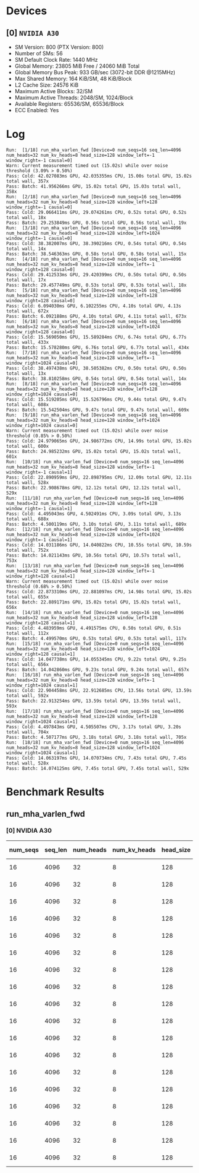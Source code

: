 # Devices

## [0] `NVIDIA A30`
* SM Version: 800 (PTX Version: 800)
* Number of SMs: 56
* SM Default Clock Rate: 1440 MHz
* Global Memory: 23805 MiB Free / 24060 MiB Total
* Global Memory Bus Peak: 933 GB/sec (3072-bit DDR @1215MHz)
* Max Shared Memory: 164 KiB/SM, 48 KiB/Block
* L2 Cache Size: 24576 KiB
* Maximum Active Blocks: 32/SM
* Maximum Active Threads: 2048/SM, 1024/Block
* Available Registers: 65536/SM, 65536/Block
* ECC Enabled: Yes

# Log

```
Run:  [1/18] run_mha_varlen_fwd [Device=0 num_seqs=16 seq_len=4096 num_heads=32 num_kv_heads=8 head_size=128 window_left=-1 window_right=-1 causal=0]
Warn: Current measurement timed out (15.02s) while over noise threshold (3.09% > 0.50%)
Pass: Cold: 42.027083ms GPU, 42.035355ms CPU, 15.00s total GPU, 15.02s total wall, 357x 
Pass: Batch: 41.956266ms GPU, 15.02s total GPU, 15.03s total wall, 358x
Run:  [2/18] run_mha_varlen_fwd [Device=0 num_seqs=16 seq_len=4096 num_heads=32 num_kv_heads=8 head_size=128 window_left=128 window_right=-1 causal=0]
Pass: Cold: 29.066411ms GPU, 29.074261ms CPU, 0.52s total GPU, 0.52s total wall, 18x 
Pass: Batch: 29.253849ms GPU, 0.56s total GPU, 0.56s total wall, 19x
Run:  [3/18] run_mha_varlen_fwd [Device=0 num_seqs=16 seq_len=4096 num_heads=32 num_kv_heads=8 head_size=128 window_left=1024 window_right=-1 causal=0]
Pass: Cold: 38.382007ms GPU, 38.390216ms CPU, 0.54s total GPU, 0.54s total wall, 14x 
Pass: Batch: 38.546363ms GPU, 0.58s total GPU, 0.58s total wall, 15x
Run:  [4/18] run_mha_varlen_fwd [Device=0 num_seqs=16 seq_len=4096 num_heads=32 num_kv_heads=8 head_size=128 window_left=-1 window_right=128 causal=0]
Pass: Cold: 29.412533ms GPU, 29.420399ms CPU, 0.50s total GPU, 0.50s total wall, 17x 
Pass: Batch: 29.457749ms GPU, 0.53s total GPU, 0.53s total wall, 18x
Run:  [5/18] run_mha_varlen_fwd [Device=0 num_seqs=16 seq_len=4096 num_heads=32 num_kv_heads=8 head_size=128 window_left=128 window_right=128 causal=0]
Pass: Cold: 6.094030ms GPU, 6.102255ms CPU, 4.10s total GPU, 4.13s total wall, 672x 
Pass: Batch: 6.092188ms GPU, 4.10s total GPU, 4.11s total wall, 673x
Run:  [6/18] run_mha_varlen_fwd [Device=0 num_seqs=16 seq_len=4096 num_heads=32 num_kv_heads=8 head_size=128 window_left=1024 window_right=128 causal=0]
Pass: Cold: 15.569050ms GPU, 15.589284ms CPU, 6.74s total GPU, 6.77s total wall, 433x 
Pass: Batch: 15.578280ms GPU, 6.76s total GPU, 6.77s total wall, 434x
Run:  [7/18] run_mha_varlen_fwd [Device=0 num_seqs=16 seq_len=4096 num_heads=32 num_kv_heads=8 head_size=128 window_left=-1 window_right=1024 causal=0]
Pass: Cold: 38.497438ms GPU, 38.505382ms CPU, 0.50s total GPU, 0.50s total wall, 13x 
Pass: Batch: 38.810258ms GPU, 0.54s total GPU, 0.54s total wall, 14x
Run:  [8/18] run_mha_varlen_fwd [Device=0 num_seqs=16 seq_len=4096 num_heads=32 num_kv_heads=8 head_size=128 window_left=128 window_right=1024 causal=0]
Pass: Cold: 15.519205ms GPU, 15.526796ms CPU, 9.44s total GPU, 9.47s total wall, 608x 
Pass: Batch: 15.542504ms GPU, 9.47s total GPU, 9.47s total wall, 609x
Run:  [9/18] run_mha_varlen_fwd [Device=0 num_seqs=16 seq_len=4096 num_heads=32 num_kv_heads=8 head_size=128 window_left=1024 window_right=1024 causal=0]
Warn: Current measurement timed out (15.02s) while over noise threshold (0.85% > 0.50%)
Pass: Cold: 24.979065ms GPU, 24.986772ms CPU, 14.99s total GPU, 15.02s total wall, 600x 
Pass: Batch: 24.985232ms GPU, 15.02s total GPU, 15.02s total wall, 601x
Run:  [10/18] run_mha_varlen_fwd [Device=0 num_seqs=16 seq_len=4096 num_heads=32 num_kv_heads=8 head_size=128 window_left=-1 window_right=-1 causal=1]
Pass: Cold: 22.890959ms GPU, 22.898795ms CPU, 12.09s total GPU, 12.11s total wall, 528x 
Pass: Batch: 22.908678ms GPU, 12.12s total GPU, 12.12s total wall, 529x
Run:  [11/18] run_mha_varlen_fwd [Device=0 num_seqs=16 seq_len=4096 num_heads=32 num_kv_heads=8 head_size=128 window_left=128 window_right=-1 causal=1]
Pass: Cold: 4.495043ms GPU, 4.502491ms CPU, 3.09s total GPU, 3.13s total wall, 688x 
Pass: Batch: 4.500119ms GPU, 3.10s total GPU, 3.11s total wall, 689x
Run:  [12/18] run_mha_varlen_fwd [Device=0 num_seqs=16 seq_len=4096 num_heads=32 num_kv_heads=8 head_size=128 window_left=1024 window_right=-1 causal=1]
Pass: Cold: 14.031186ms GPU, 14.040822ms CPU, 10.55s total GPU, 10.59s total wall, 752x 
Pass: Batch: 14.021143ms GPU, 10.56s total GPU, 10.57s total wall, 753x
Run:  [13/18] run_mha_varlen_fwd [Device=0 num_seqs=16 seq_len=4096 num_heads=32 num_kv_heads=8 head_size=128 window_left=-1 window_right=128 causal=1]
Warn: Current measurement timed out (15.02s) while over noise threshold (0.68% > 0.50%)
Pass: Cold: 22.873310ms GPU, 22.881097ms CPU, 14.98s total GPU, 15.02s total wall, 655x 
Pass: Batch: 22.889171ms GPU, 15.02s total GPU, 15.02s total wall, 656x
Run:  [14/18] run_mha_varlen_fwd [Device=0 num_seqs=16 seq_len=4096 num_heads=32 num_kv_heads=8 head_size=128 window_left=128 window_right=128 causal=1]
Pass: Cold: 4.483959ms GPU, 4.491575ms CPU, 0.50s total GPU, 0.51s total wall, 112x 
Pass: Batch: 4.499570ms GPU, 0.53s total GPU, 0.53s total wall, 117x
Run:  [15/18] run_mha_varlen_fwd [Device=0 num_seqs=16 seq_len=4096 num_heads=32 num_kv_heads=8 head_size=128 window_left=1024 window_right=128 causal=1]
Pass: Cold: 14.047738ms GPU, 14.055345ms CPU, 9.22s total GPU, 9.25s total wall, 656x 
Pass: Batch: 14.042860ms GPU, 9.23s total GPU, 9.24s total wall, 657x
Run:  [16/18] run_mha_varlen_fwd [Device=0 num_seqs=16 seq_len=4096 num_heads=32 num_kv_heads=8 head_size=128 window_left=-1 window_right=1024 causal=1]
Pass: Cold: 22.904458ms GPU, 22.912685ms CPU, 13.56s total GPU, 13.59s total wall, 592x 
Pass: Batch: 22.913254ms GPU, 13.59s total GPU, 13.59s total wall, 593x
Run:  [17/18] run_mha_varlen_fwd [Device=0 num_seqs=16 seq_len=4096 num_heads=32 num_kv_heads=8 head_size=128 window_left=128 window_right=1024 causal=1]
Pass: Cold: 4.497843ms GPU, 4.505507ms CPU, 3.17s total GPU, 3.20s total wall, 704x 
Pass: Batch: 4.507177ms GPU, 3.18s total GPU, 3.18s total wall, 705x
Run:  [18/18] run_mha_varlen_fwd [Device=0 num_seqs=16 seq_len=4096 num_heads=32 num_kv_heads=8 head_size=128 window_left=1024 window_right=1024 causal=1]
Pass: Cold: 14.063197ms GPU, 14.070734ms CPU, 7.43s total GPU, 7.45s total wall, 528x 
Pass: Batch: 14.074125ms GPU, 7.45s total GPU, 7.45s total wall, 529x
```

# Benchmark Results

## run_mha_varlen_fwd

### [0] NVIDIA A30

| num_seqs | seq_len | num_heads | num_kv_heads | head_size | window_left | window_right | causal |  Q Tensor   |  K Tensor   |  V Tensor   |   Output    | Tokens |  Est. FLOPS   | Memory Usage | Samples | CPU Time  | Noise | GPU Time  | Noise | Elem/s  | GlobalMem BW | BWUtil | Samples | Batch GPU |
|----------|---------|-----------|--------------|-----------|-------------|--------------|--------|-------------|-------------|-------------|-------------|--------|---------------|--------------|---------|-----------|-------|-----------|-------|---------|--------------|--------|---------|-----------|
|       16 |    4096 |        32 |            8 |       128 |          -1 |           -1 |      0 | 512.000 MiB | 128.000 MiB | 128.000 MiB | 512.000 MiB |  65536 | 2199023255552 |         1280 |    357x | 42.035 ms | 3.09% | 42.027 ms | 3.09% |  1.559M |  31.936 GB/s |  3.42% |    358x | 41.956 ms |
|       16 |    4096 |        32 |            8 |       128 |         128 |           -1 |      0 | 512.000 MiB | 128.000 MiB | 128.000 MiB | 512.000 MiB |  65536 | 2199023255552 |         1280 |     18x | 29.074 ms | 0.37% | 29.066 ms | 0.37% |  2.255M |  46.176 GB/s |  4.95% |     19x | 29.254 ms |
|       16 |    4096 |        32 |            8 |       128 |        1024 |           -1 |      0 | 512.000 MiB | 128.000 MiB | 128.000 MiB | 512.000 MiB |  65536 | 2199023255552 |         1280 |     14x | 38.390 ms | 0.33% | 38.382 ms | 0.33% |  1.707M |  34.969 GB/s |  3.75% |     15x | 38.546 ms |
|       16 |    4096 |        32 |            8 |       128 |          -1 |          128 |      0 | 512.000 MiB | 128.000 MiB | 128.000 MiB | 512.000 MiB |  65536 | 2199023255552 |         1280 |     17x | 29.420 ms | 0.36% | 29.413 ms | 0.36% |  2.228M |  45.633 GB/s |  4.89% |     18x | 29.458 ms |
|       16 |    4096 |        32 |            8 |       128 |         128 |          128 |      0 | 512.000 MiB | 128.000 MiB | 128.000 MiB | 512.000 MiB |  65536 | 2199023255552 |         1280 |    672x |  6.102 ms | 0.67% |  6.094 ms | 0.61% | 10.754M | 220.245 GB/s | 23.60% |    673x |  6.092 ms |
|       16 |    4096 |        32 |            8 |       128 |        1024 |          128 |      0 | 512.000 MiB | 128.000 MiB | 128.000 MiB | 512.000 MiB |  65536 | 2199023255552 |         1280 |    433x | 15.589 ms | 1.55% | 15.569 ms | 0.50% |  4.209M |  86.208 GB/s |  9.24% |    434x | 15.578 ms |
|       16 |    4096 |        32 |            8 |       128 |          -1 |         1024 |      0 | 512.000 MiB | 128.000 MiB | 128.000 MiB | 512.000 MiB |  65536 | 2199023255552 |         1280 |     13x | 38.505 ms | 0.08% | 38.497 ms | 0.08% |  1.702M |  34.864 GB/s |  3.74% |     14x | 38.810 ms |
|       16 |    4096 |        32 |            8 |       128 |         128 |         1024 |      0 | 512.000 MiB | 128.000 MiB | 128.000 MiB | 512.000 MiB |  65536 | 2199023255552 |         1280 |    608x | 15.527 ms | 0.99% | 15.519 ms | 0.99% |  4.223M |  86.485 GB/s |  9.27% |    609x | 15.543 ms |
|       16 |    4096 |        32 |            8 |       128 |        1024 |         1024 |      0 | 512.000 MiB | 128.000 MiB | 128.000 MiB | 512.000 MiB |  65536 | 2199023255552 |         1280 |    600x | 24.987 ms | 0.85% | 24.979 ms | 0.85% |  2.624M |  53.732 GB/s |  5.76% |    601x | 24.985 ms |
|       16 |    4096 |        32 |            8 |       128 |          -1 |           -1 |      1 | 512.000 MiB | 128.000 MiB | 128.000 MiB | 512.000 MiB |  65536 | 2199023255552 |         1280 |    528x | 22.899 ms | 0.70% | 22.891 ms | 0.70% |  2.863M |  58.634 GB/s |  6.28% |    529x | 22.909 ms |
|       16 |    4096 |        32 |            8 |       128 |         128 |           -1 |      1 | 512.000 MiB | 128.000 MiB | 128.000 MiB | 512.000 MiB |  65536 | 2199023255552 |         1280 |    688x |  4.502 ms | 0.84% |  4.495 ms | 0.83% | 14.580M | 298.591 GB/s | 32.00% |    689x |  4.500 ms |
|       16 |    4096 |        32 |            8 |       128 |        1024 |           -1 |      1 | 512.000 MiB | 128.000 MiB | 128.000 MiB | 512.000 MiB |  65536 | 2199023255552 |         1280 |    752x | 14.041 ms | 0.80% | 14.031 ms | 0.70% |  4.671M |  95.657 GB/s | 10.25% |    753x | 14.021 ms |
|       16 |    4096 |        32 |            8 |       128 |          -1 |          128 |      1 | 512.000 MiB | 128.000 MiB | 128.000 MiB | 512.000 MiB |  65536 | 2199023255552 |         1280 |    655x | 22.881 ms | 0.68% | 22.873 ms | 0.68% |  2.865M |  58.679 GB/s |  6.29% |    656x | 22.889 ms |
|       16 |    4096 |        32 |            8 |       128 |         128 |          128 |      1 | 512.000 MiB | 128.000 MiB | 128.000 MiB | 512.000 MiB |  65536 | 2199023255552 |         1280 |    112x |  4.492 ms | 0.39% |  4.484 ms | 0.35% | 14.616M | 299.329 GB/s | 32.08% |    117x |  4.500 ms |
|       16 |    4096 |        32 |            8 |       128 |        1024 |          128 |      1 | 512.000 MiB | 128.000 MiB | 128.000 MiB | 512.000 MiB |  65536 | 2199023255552 |         1280 |    656x | 14.055 ms | 0.62% | 14.048 ms | 0.62% |  4.665M |  95.544 GB/s | 10.24% |    657x | 14.043 ms |
|       16 |    4096 |        32 |            8 |       128 |          -1 |         1024 |      1 | 512.000 MiB | 128.000 MiB | 128.000 MiB | 512.000 MiB |  65536 | 2199023255552 |         1280 |    592x | 22.913 ms | 0.73% | 22.904 ms | 0.73% |  2.861M |  58.599 GB/s |  6.28% |    593x | 22.913 ms |
|       16 |    4096 |        32 |            8 |       128 |         128 |         1024 |      1 | 512.000 MiB | 128.000 MiB | 128.000 MiB | 512.000 MiB |  65536 | 2199023255552 |         1280 |    704x |  4.506 ms | 0.66% |  4.498 ms | 0.62% | 14.571M | 298.405 GB/s | 31.98% |    705x |  4.507 ms |
|       16 |    4096 |        32 |            8 |       128 |        1024 |         1024 |      1 | 512.000 MiB | 128.000 MiB | 128.000 MiB | 512.000 MiB |  65536 | 2199023255552 |         1280 |    528x | 14.071 ms | 0.58% | 14.063 ms | 0.58% |  4.660M |  95.439 GB/s | 10.23% |    529x | 14.074 ms |
